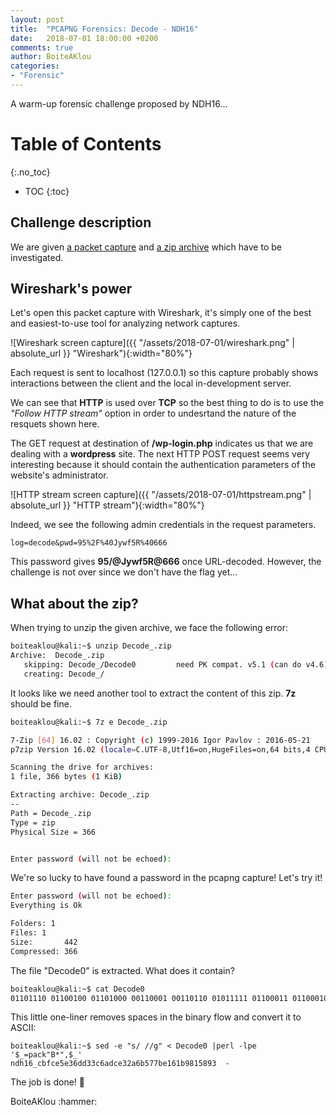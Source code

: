 ```yaml
---
layout: post
title:  "PCAPNG Forensics: Decode - NDH16"
date:   2018-07-01 18:00:00 +0200
comments: true
author: BoiteAKlou
categories:
- "Forensic"
---
```


A warm-up forensic challenge proposed by NDH16...
 <!--excerpt-->

# Table of Contents
{:.no_toc}

* TOC
{:toc}

## Challenge description
We are given [a packet capture]({{"/assets/2018-07-01/decode.pcapng"}}) and [a zip archive]({{".assets/2018-07-01/Decode_.zip"}}) which have to be investigated.

## Wireshark's power
Let's open this packet capture with Wireshark, it's simply one of the best and easiest-to-use tool for analyzing network captures.

![Wireshark screen capture]({{ "/assets/2018-07-01/wireshark.png" | absolute_url }} "Wireshark"){:width="80%"}

Each request is sent to localhost (127.0.0.1) so this capture probably shows interactions between the client and the local  in-development server.

We can see that **HTTP** is used over **TCP** so the best thing to do is to use the *"Follow HTTP stream"* option in order to undesrtand the nature of the resquets shown here.

The GET request at destination of **/wp-login.php** indicates us that we are dealing with a **wordpress** site. The next HTTP POST request seems very interesting because it should contain the authentication parameters of the website's administrator.

![HTTP stream screen capture]({{ "/assets/2018-07-01/httpstream.png" | absolute_url }} "HTTP stream"){:width="80%"}

Indeed, we see the following admin credentials in the request parameters.

```
log=decode&pwd=95%2F%40Jywf5R%40666
```

This password gives **95/@Jywf5R@666** once URL-decoded.
However, the challenge is not over since we don't have the flag yet...

## What about the zip?

When trying to unzip the given archive, we face the following error:

```bash
boiteaklou@kali:~$ unzip Decode_.zip
Archive:  Decode_.zip
   skipping: Decode_/Decode0         need PK compat. v5.1 (can do v4.6)
   creating: Decode_/
```

It looks like we need another tool to extract the content of this zip. **7z** should be fine.

```bash
boiteaklou@kali:~$ 7z e Decode_.zip

7-Zip [64] 16.02 : Copyright (c) 1999-2016 Igor Pavlov : 2016-05-21
p7zip Version 16.02 (locale=C.UTF-8,Utf16=on,HugeFiles=on,64 bits,4 CPUs Intel(R) Core(TM) i5-6200U CPU @ 2.30GHz (406E3),ASM,AES-NI)

Scanning the drive for archives:
1 file, 366 bytes (1 KiB)

Extracting archive: Decode_.zip
--
Path = Decode_.zip
Type = zip
Physical Size = 366


Enter password (will not be echoed):
```

We're so lucky to have found a password in the pcapng capture! Let's try it!

```bash
Enter password (will not be echoed):
Everything is Ok        

Folders: 1
Files: 1
Size:       442
Compressed: 366
```

The file "Decode0" is extracted. What does it contain?

```bash
boiteaklou@kali:~$ cat Decode0
01101110 01100100 01101000 00110001 00110110 01011111 01100011 01100010 01100110 01100011 01100101 00110101 01100101 00110011 00110110 01100100 01100100 00110011 00110011 01100011 00110110 01100001 01100100 01100011 01100101 00110011 00110010 01100001 00110110 01100010 00110101 00110111 00110111 01100010 01100101 00110001 00110110 00110001 01100010 00111001 00111000 00110001 00110101 00111000 00111001 00110011 00100000 00100000 00101101
```

This little one-liner removes spaces in the binary flow and convert it to ASCII:

```
boiteaklou@kali:~$ sed -e "s/ //g" < Decode0 |perl -lpe '$_=pack"B*",$_'
ndh16_cbfce5e36dd33c6adce32a6b577be161b9815893  -
```

The job is done! :triangular_flag_on_post:

<p id="signature">BoiteAKlou :hammer:</p>

